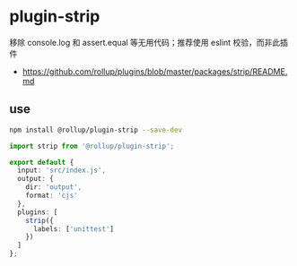 # plugin-strip

移除 console.log 和 assert.equal 等无用代码；推荐使用 eslint 校验，而非此插件

- https://github.com/rollup/plugins/blob/master/packages/strip/README.md

## use

```bash
npm install @rollup/plugin-strip --save-dev
```

```ts
import strip from '@rollup/plugin-strip';

export default {
  input: 'src/index.js',
  output: {
    dir: 'output',
    format: 'cjs'
  },
  plugins: [
    strip({
      labels: ['unittest']
    })
  ]
};
```
